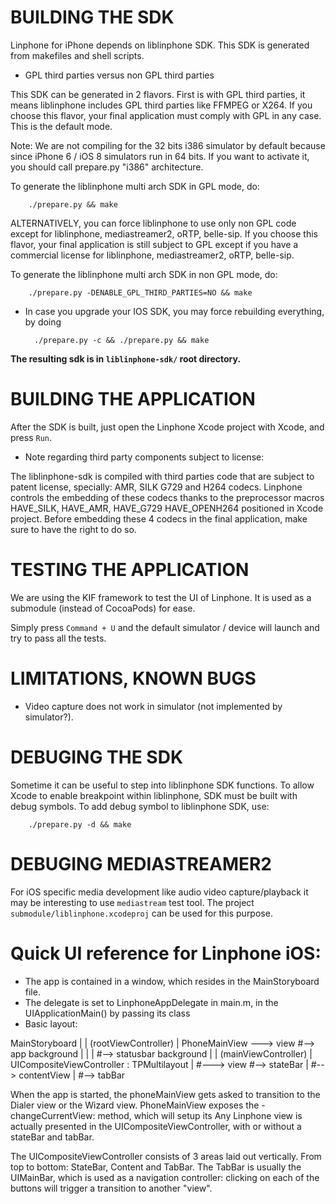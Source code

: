 
# BUILDING THE SDK

Linphone for iPhone depends on liblinphone SDK. This SDK is generated from makefiles and shell scripts.
* GPL third parties versus non GPL third parties

 This SDK can be generated in 2 flavors. First is with GPL third parties, it means liblinphone includes GPL third parties like FFMPEG or X264.
 If you choose this flavor, your final application must comply with GPL in any case. This is the default mode.

 Note: We are not compiling for the 32 bits i386 simulator by default because since iPhone 6 / iOS 8 simulators run in 64 bits. If you want to activate it, you should call prepare.py "i386" architecture.

 To generate the liblinphone multi arch SDK in GPL mode, do:

        ./prepare.py && make

 ALTERNATIVELY, you can force liblinphone to use only non GPL code except for liblinphone, mediastreamer2, oRTP, belle-sip.
 If you choose this flavor, your final application  is still subject to GPL except if you have a commercial license for liblinphone, mediastreamer2, oRTP, belle-sip.

 To generate the liblinphone multi arch SDK in non GPL mode, do:

        ./prepare.py -DENABLE_GPL_THIRD_PARTIES=NO && make

* In case you upgrade your IOS SDK, you may force rebuilding everything, by doing

        ./prepare.py -c && ./prepare.py && make

**The resulting sdk is in `liblinphone-sdk/` root directory.**

# BUILDING THE APPLICATION

After the SDK is built, just open the Linphone Xcode project with Xcode, and press `Run`.

* Note regarding third party components subject to license:

 The liblinphone-sdk is compiled with third parties code that are subject to patent license, specially: AMR, SILK G729 and H264 codecs.
 Linphone controls the embedding of these codecs thanks to the preprocessor macros HAVE_SILK, HAVE_AMR, HAVE_G729 HAVE_OPENH264 positioned in Xcode project.
 Before embedding these 4 codecs in the final application, make sure to have the right to do so.

# TESTING THE APPLICATION

We are using the KIF framework to test the UI of Linphone. It is used as a submodule (instead of CocoaPods) for ease.

Simply press `Command + U` and the default simulator / device will launch and try to pass all the tests.


# LIMITATIONS, KNOWN BUGS

* Video capture does not work in simulator (not implemented by simulator?).

# DEBUGING THE SDK

Sometime it can be useful to step into liblinphone SDK functions. To allow Xcode to enable breakpoint within liblinphone, SDK must be built with debug symbols.
To add debug symbol to liblinphone SDK, use:

        ./prepare.py -d && make

# DEBUGING MEDIASTREAMER2

For iOS specific media development like audio video capture/playback it may be interesting to use `mediastream` test tool.
The project `submodule/liblinphone.xcodeproj` can be used for this purpose.

# Quick UI reference for Linphone iOS:

- The app is contained in a window, which resides in the MainStoryboard file.
- The delegate is set to LinphoneAppDelegate in main.m, in the UIApplicationMain() by passing its class
- Basic layout:

MainStoryboard
        |
        | (rootViewController)
        |
    PhoneMainView ---> view #--> app background
        |                   |
        |                   #--> statusbar background
        |
        | (mainViewController)
        |
    UICompositeViewController : TPMultilayout
                |
                #---> view  #--> stateBar
                            |
                            #--> contentView
                            |
                            #--> tabBar


When the app is started, the phoneMainView gets asked to transition to the Dialer view or the Wizard view.
PhoneMainView exposes the -changeCurrentView: method, which will setup its
Any Linphone view is actually presented in the UICompositeViewController, with or without a stateBar and tabBar.

The UICompositeViewController consists of 3 areas laid out vertically. From top to bottom: StateBar, Content and TabBar.
The TabBar is usually the UIMainBar, which is used as a navigation controller: clicking on each of the buttons will trigger
a transition to another "view".
